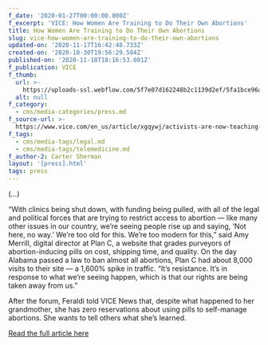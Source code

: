 ```yaml
---
f_date: '2020-01-27T00:00:00.000Z'
f_excerpt: 'VICE: How Women Are Training to Do Their Own Abortions'
title: How Women Are Training to Do Their Own Abortions
slug: vice-how-women-are-training-to-do-their-own-abortions
updated-on: '2020-11-17T16:42:48.733Z'
created-on: '2020-10-30T19:56:29.584Z'
published-on: '2020-11-18T18:16:53.001Z'
f_publication: VICE
f_thumb:
  url: >-
    https://uploads-ssl.webflow.com/5f7e07d162248b2c1139d2ef/5fa1bce96aa2e27472aef9a1_VICE-%20How%20Women%20Are%20Training%20to%20Do%20Their%20Own%20Abortions.jpg
  alt: null
f_category:
  - cms/media-categories/press.md
f_source-url: >-
  https://www.vice.com/en_us/article/xgqywj/activists-are-now-teaching-women-how-to-have-abortions-at-home
f_tags:
  - cms/media-tags/legal.md
  - cms/media-tags/telemedicine.md
f_author-2: Carter Sherman
layout: '[press].html'
tags: press
---
```


(…)

“With clinics being shut down, with funding being pulled, with all of the legal and political forces that are trying to restrict access to abortion — like many other issues in our country, we’re seeing people rise up and saying, ‘Not here, no way.’ We’re too old for this. We’re too modern for this,” said Amy Merrill, digital director at Plan C, a website that grades purveyors of abortion-inducing pills on cost, shipping time, and quality. On the day Alabama passed a law to ban almost all abortions, Plan C had about 8,000 visits to their site — a 1,600% spike in traffic. “It’s resistance. It’s in response to what we’re seeing happen, which is that our rights are being taken away from us.”

After the forum, Feraldi told VICE News that, despite what happened to her grandmother, she has zero reservations about using pills to self-manage abortions. She wants to tell others what she’s learned. 

[Read the full article here](https://www.vice.com/en_us/article/xgqywj/activists-are-now-teaching-women-how-to-have-abortions-at-home)
